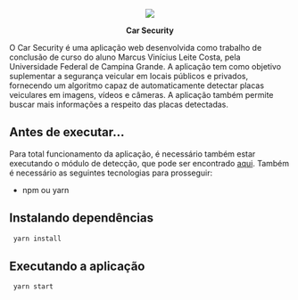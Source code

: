 
<p align="center">
  <img src="https://user-images.githubusercontent.com/25506278/117825807-ffdb9400-b245-11eb-9864-a1638362adde.png">
</p>

<p align="center">
  <b>Car Security</b>
</p>

O Car Security é uma aplicação web desenvolvida como trabalho de conclusão de curso do aluno Marcus Vinícius Leite Costa, pela Universidade Federal de Campina Grande.
A aplicação tem como objetivo suplementar a segurança veicular em locais públicos e privados, fornecendo um algoritmo capaz de automaticamente detectar placas veiculares em imagens, vídeos e câmeras. A aplicação também permite buscar mais informações a respeito das placas detectadas.


## Antes de executar...

Para total funcionamento da aplicação, é necessário também estar executando o módulo de detecção, que pode ser encontrado [aqui](https://github.com/marcusvlc/carsecurity-detection/tree/master).
Também é necessário as seguintes tecnologias para prosseguir:
- npm ou yarn

## Instalando dependências

```sh
 yarn install
```

## Executando a aplicação

```sh
 yarn start
```

